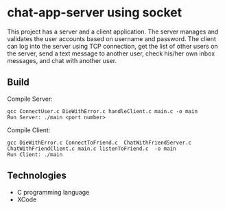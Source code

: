 # chat-app-server using socket

This project has a server and a client application. The server manages and validates the user accounts based on username and password. The client can log into the server using TCP connection, get the list of other users on the server, send a text message to another user, check his/her own inbox messages, and chat with another user.


## Build 

Compile Server: 
```
gcc ConnectUser.c DieWithError.c handleClient.c main.c -o main
Run Server: ./main <port number>
```

Compile Client: 
```
gcc DieWithError.c ConnectToFriend.c  ChatWithFriendServer.c ChatWithFriendClient.c main.c listenToFriend.c  -o main
Run Client: ./main
```

##  Technologies
* C programming language 
* XCode 



